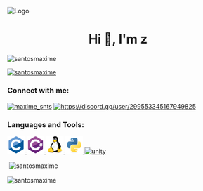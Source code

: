 ![Logo](https://upload.wikimedia.org/wikipedia/commons/2/2d/Epitech.png)

<h1 align="center">Hi 👋, I'm z</h1>
<p align="left"> <img src="https://komarev.com/ghpvc/?username=santosmaxime&label=Profile%20views&color=204a87&style=flat" alt="santosmaxime" /> </p>

<p align="left"> <a href="https://github.com/ryo-ma/github-profile-trophy"><img src="https://github-profile-trophy.vercel.app/?username=santosmaxime" alt="santosmaxime" /></a> </p>

<h3 align="left">Connect with me:</h3>
<p align="left">
<a href="https://instagram.com/maxime_snts" target="blank"><img align="center" src="https://raw.githubusercontent.com/rahuldkjain/github-profile-readme-generator/master/src/images/icons/Social/instagram.svg" alt="maxime_snts" height="30" width="40" /></a>
<a href="https://discord.gg/https://discord.gg/user/299553345167949825" target="blank"><img align="center" src="https://raw.githubusercontent.com/rahuldkjain/github-profile-readme-generator/master/src/images/icons/Social/discord.svg" alt="https://discord.gg/user/299553345167949825" height="30" width="40" /></a>
</p>

<h3 align="left">Languages and Tools:</h3>
<p align="left"> <a href="https://www.cprogramming.com/" target="_blank" rel="noreferrer"> <img src="https://raw.githubusercontent.com/devicons/devicon/master/icons/c/c-original.svg" alt="c" width="40" height="40"/> </a> <a href="https://www.w3schools.com/cs/" target="_blank" rel="noreferrer"> <img src="https://raw.githubusercontent.com/devicons/devicon/master/icons/csharp/csharp-original.svg" alt="csharp" width="40" height="40"/> </a> <a href="https://www.linux.org/" target="_blank" rel="noreferrer"> <img src="https://raw.githubusercontent.com/devicons/devicon/master/icons/linux/linux-original.svg" alt="linux" width="40" height="40"/> </a> <a href="https://www.python.org" target="_blank" rel="noreferrer"> <img src="https://raw.githubusercontent.com/devicons/devicon/master/icons/python/python-original.svg" alt="python" width="40" height="40"/> </a> <a href="https://unity.com/" target="_blank" rel="noreferrer"> <img src="https://www.vectorlogo.zone/logos/unity3d/unity3d-icon.svg" alt="unity" width="40" height="40"/> </a> </p>

<p>&nbsp;<img align="center" src="https://github-readme-stats.vercel.app/api?username=santosmaxime&show_icons=true&theme=tokyonight&title_color=3465a4&text_color=eeeeec&hide_border=true&cache_seconds=1800&locale=en" alt="santosmaxime" /></p>

<p><img align="center" src="https://github-readme-streak-stats.herokuapp.com/?user=santosmaxime&theme=dark" alt="santosmaxime" /></p>

